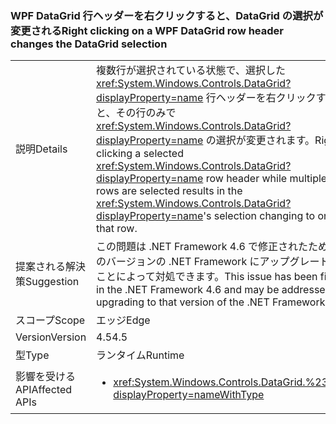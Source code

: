 ### <a name="right-clicking-on-a-wpf-datagrid-row-header-changes-the-datagrid-selection"></a><span data-ttu-id="9cc28-101">WPF DataGrid 行ヘッダーを右クリックすると、DataGrid の選択が変更される</span><span class="sxs-lookup"><span data-stu-id="9cc28-101">Right clicking on a WPF DataGrid row header changes the DataGrid selection</span></span>

|   |   |
|---|---|
|<span data-ttu-id="9cc28-102">説明</span><span class="sxs-lookup"><span data-stu-id="9cc28-102">Details</span></span>|<span data-ttu-id="9cc28-103">複数行が選択されている状態で、選択した <xref:System.Windows.Controls.DataGrid?displayProperty=name> 行ヘッダーを右クリックすると、その行のみで <xref:System.Windows.Controls.DataGrid?displayProperty=name> の選択が変更されます。</span><span class="sxs-lookup"><span data-stu-id="9cc28-103">Right-clicking a selected <xref:System.Windows.Controls.DataGrid?displayProperty=name> row header while multiple rows are selected results in the <xref:System.Windows.Controls.DataGrid?displayProperty=name>'s selection changing to only that row.</span></span>|
|<span data-ttu-id="9cc28-104">提案される解決策</span><span class="sxs-lookup"><span data-stu-id="9cc28-104">Suggestion</span></span>|<span data-ttu-id="9cc28-105">この問題は .NET Framework 4.6 で修正されたため、このバージョンの .NET Framework にアップグレードすることによって対処できます。</span><span class="sxs-lookup"><span data-stu-id="9cc28-105">This issue has been fixed in the .NET Framework 4.6 and may be addressed by upgrading to that version of the .NET Framework.</span></span>|
|<span data-ttu-id="9cc28-106">スコープ</span><span class="sxs-lookup"><span data-stu-id="9cc28-106">Scope</span></span>|<span data-ttu-id="9cc28-107">エッジ</span><span class="sxs-lookup"><span data-stu-id="9cc28-107">Edge</span></span>|
|<span data-ttu-id="9cc28-108">Version</span><span class="sxs-lookup"><span data-stu-id="9cc28-108">Version</span></span>|<span data-ttu-id="9cc28-109">4.5</span><span class="sxs-lookup"><span data-stu-id="9cc28-109">4.5</span></span>|
|<span data-ttu-id="9cc28-110">型</span><span class="sxs-lookup"><span data-stu-id="9cc28-110">Type</span></span>|<span data-ttu-id="9cc28-111">ランタイム</span><span class="sxs-lookup"><span data-stu-id="9cc28-111">Runtime</span></span>|
|<span data-ttu-id="9cc28-112">影響を受ける API</span><span class="sxs-lookup"><span data-stu-id="9cc28-112">Affected APIs</span></span>|<ul><li><xref:System.Windows.Controls.DataGrid.%23ctor?displayProperty=nameWithType></li></ul>|

